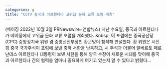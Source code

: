 ```yaml
---
categories: g
title: "CCTV 중국과 아르헨티나 고위급 문화 교류 포럼 개최"
---
```

(베이징 2022년 10월 3일 PRNewswire=연합뉴스) 지난 수요일, 중국과 아르헨티나가 베이징에서 고위급 문화 교류 포럼을 개최했다.     &amp;nbsp;    이 포럼에는 중국공산당(CPC) 중앙정치국 위원 겸 중앙선전부장인 황쿤밍이 참석해 연설했다.  황 위원은 시진핑 중국 국가주석이 포럼에 보낸 축하 서한을 낭독하고, 시 주석과 더불어 알베르토 페르난데스 아르헨티나 대통령이 보낸 서한을 통해 양국 수장이 새로운 시대를 맞이해 중국과 아르헨티나 간의 협력을 얼마나 중요하게 여기고 있는지 알 수 있다고 밝혔다...
